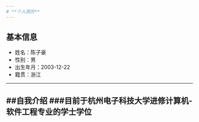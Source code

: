 ```yaml
---
# **个人简历**
---
```

## 基本信息
 * 姓名：陈子豪
 * 性别：男
 * 出生年月：2003-12-22
 * 籍贯：浙江

---
##自我介绍
###目前于杭州电子科技大学进修计算机-软件工程专业的学士学位
---
